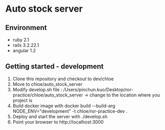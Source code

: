 # Auto stock server

## Environment
- ruby 2.1
- rails 3.2.22.1
- angular 1.2

## Getting started - development
1. Clone this repository and checkout to dev/chloe
2. Move to chloe/auto_stock_server
3. Modify develop.sh file : /Users/pinchun.kuo/Desktop/ror-practice/chloe/auto_stock_server -> change to the location where you project is
4. Build docker image with docker build --build-arg NODE_ENV="development" -t chloe/ror-practice-dev .
5. Deploy and start the server with ./develop.sh
6. Point your browser to http://localhost:3000
